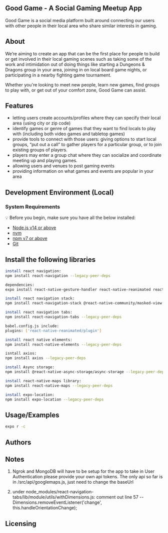 
## Good Game - A Social Gaming Meetup App

Good Game is a social media platform built around connecting our users with other people in their local area who share similar interests in gaming.
## About   
We’re aiming to create an app that can be the first place for people to build or get involved in their local gaming scenes such as taking some of the work and intimidation out of doing things like starting a Dungeons & 
Dragons group in your area, joining in on local board game nights, or participating in a nearby fighting game tournament. 

Whether you're looking to meet new people, learn new games, find groups to play with, or get out of your comfort zone, Good Game can assist. 

## Features
* letting users create accounts/profiles where they can specify their local area (using city or zip code)
* identify games or genre of games that they want to find locals to play with (including both video games and tabletop games)
* provide tools to connect with those users: giving options to start local groups, “put out a call” to gather players for a particular group, or to join existing groups of players.
* players may enter a group chat where they can socialize and coordinate meeting up and playing games.
* allowing users and venues to post gaming events
* providing information on what games and events are popular in your area

 
## Development Environment (Local)
### System Requirements
💡 Before you begin, make sure you have all the below installed:
* [Node.js v14 or above](https://nodejs.org/en/download/)
* [nvm](https://github.com/coreybutler/nvm-windows/releases)
* [npm v7 or above](https://github.blog/2020-10-13-presenting-v7-0-0-of-the-npm-cli/)
* [Git](https://git-scm.com/book/en/v2/Getting-Started-Installing-Git/)

## Install the following libraries
```bash
install react navigation:
npm install react-navigation --legacy-peer-deps

dependencies:
expo install react-native-gesture-handler react-native-reanimated react-native-screens react-native-safe-area-context @react-native-community/masked-view

install react navigation stack:
npm install react-navigation-stack @react-native-community/masked-view --legacy-peer-deps

install react navigation tabs:
npm install react-navigation-tabs --legacy-peer-deps

babel.config.js include:
plugins: ['react-native-reanimated/plugin']

install react native elements:
npm install react-native-elements --legacy-peer-deps

isntall axios:
npm install axios --legacy-peer-deps

install Async storage:
npm install @react-native-async-storage/async-storage --legacy-peer-deps

install react-native-maps library:
npm install react-native-maps --legacy-peer-deps

install expo-location:
npm install expo-location --legacy-peer-deps
```

## Usage/Examples
```bash
expo r -c
```

## Authors

## Notes
1. Ngrok and MongoDB will have to be setup for the app to take in User Authentication
please provide your own api tokens. The only api so far is in /src/api/googlemaps.js, just need to change the baseUrl

2. under node_modules/react-navigation-tabs/lib/module/utils/withDimensions.js:
comment out line 57 -- Dimensions.removeEventListener('change', this.handleOrientationChange);

## Licensing
